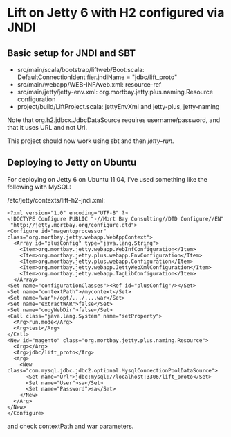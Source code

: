 Lift on Jetty 6 with H2 configured via JNDI
===========================================

Basic setup for JNDI and SBT
----------------------------

* src/main/scala/bootstrap/liftweb/Boot.scala: DefaultConnectionIdentifier.jndiName = "jdbc/lift_proto"
* src/main/webapp/WEB-INF/web.xml: resource-ref
* src/main/jetty/jetty-env.xml: org.mortbay.jetty.plus.naming.Resource configuration
* project/build/LiftProject.scala: jettyEnvXml and jetty-plus, jetty-naming

Note that org.h2.jdbcx.JdbcDataSource requires username/password, and that it uses URL and not Url.

This project should now work using sbt and then *jetty-run*.

Deploying to Jetty on Ubuntu
----------------------------

For deploying on Jetty 6 on Ubuntu 11.04, I've used something like the following with MySQL:

/etc/jetty/contexts/lift-h2-jndi.xml:

    <?xml version="1.0" encoding="UTF-8" ?>
    <!DOCTYPE Configure PUBLIC "-//Mort Bay Consulting//DTD Configure//EN"
     "http://jetty.mortbay.org/configure.dtd">
    <Configure id="magentoprocessor" class="org.mortbay.jetty.webapp.WebAppContext">
      <Array id="plusConfig" type="java.lang.String">
        <Item>org.mortbay.jetty.webapp.WebInfConfiguration</Item>
        <Item>org.mortbay.jetty.plus.webapp.EnvConfiguration</Item>
        <Item>org.mortbay.jetty.plus.webapp.Configuration</Item>
        <Item>org.mortbay.jetty.webapp.JettyWebXmlConfiguration</Item>
        <Item>org.mortbay.jetty.webapp.TagLibConfiguration</Item>
      </Array>
    <Set name="configurationClasses"><Ref id="plusConfig"/></Set>
    <Set name="contextPath">/mycontext</Set>
    <Set name="war">/opt/.../....war</Set>
    <Set name="extractWAR">false</Set>
    <Set name="copyWebDir">false</Set>
    <Call class="java.lang.System" name="setProperty">
      <Arg>run.mode</Arg>
      <Arg>test</Arg>
    </Call>
    <New id="magento" class="org.mortbay.jetty.plus.naming.Resource">
      <Arg></Arg>
      <Arg>jdbc/lift_proto</Arg>
      <Arg>
        <New class="com.mysql.jdbc.jdbc2.optional.MysqlConnectionPoolDataSource">
          <Set name="Url">jdbc:mysql://localhost:3306/lift_proto</Set>
          <Set name="User">sa</Set>
          <Set name="Password">sa</Set>
        </New>
      </Arg>
    </New>
    </Configure>

and check contextPath and war parameters.
